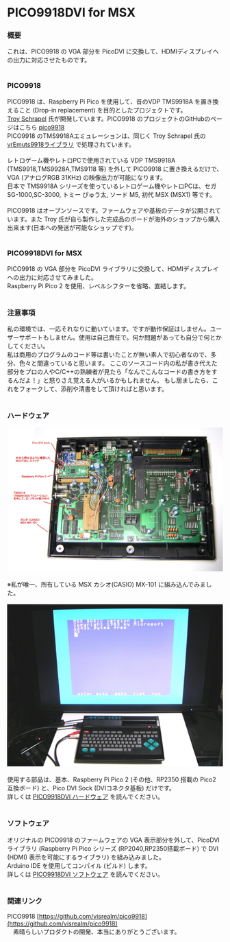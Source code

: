 # PICO9918DVI for MSX

### 概要

これは、PICO9918 の VGA 部分を PicoDVI に交換して、HDMIディスプレイへの出力に対応させたものです。</br></br>

### PICO9918

PICO9918 は、Raspberry Pi Pico を使用して、昔のVDP TMS9918A を置き換えること (Drop-in replacement) を目的としたプロジェクトです。  
[Troy Schrapel](https://github.com/visrealm) 氏が開発しています。PICO9918 のプロジェクトのGitHubのページはこちら [pico9918](https://github.com/visrealm/pico9918)  
PICO9918 のTMS9918Aエミュレーションは、同じく Troy Schrapel 氏の [vrEmuts9918ライブラリ](https://github.com/visrealm/vrEmuTms9918) で処理されています。</br></br>
レトロゲーム機やレトロPCで使用されている VDP TMS9918A (TMS9918,TMS9928A,TMS9118 等) を外して PICO9918 に置き換えるだけで、VGA (アナログRGB 31KHz) の映像出力が可能になります。  
日本で TMS9918A シリーズを使っているレトロゲーム機やレトロPCは、セガ SG-1000,SC-3000, トミー ぴゅう太, ソード M5, 初代 MSX (MSX1) 等です。</br></br>
PICO9918 はオープンソースです。ファームウェアや基板のデータが公開されています。また Troy 氏が自ら製作した完成品のボードが海外のショップから購入出来ます(日本への発送が可能なショップです)。</br></br>

### PICO9918DVI for MSX

PICO9918 の VGA 部分を PicoDVI ライブラリに交換して、HDMIディスプレイへの出力に対応させてみました。  
Raspberry Pi Pico 2 を使用、レベルシフターを省略、直結します。</br></br>

### 注意事項

私の環境では、一応それなりに動いています。ですが動作保証はしません。ユーザーサポートもしません。使用は自己責任で。何か問題があっても自分で何とかしてください。  
私は商用のプログラムのコード等は書いたことが無い素人で初心者なので、多分、色々と間違っていると思います。 ここのソースコード内の私が書き代えた部分をプロの人やC/C++の熟練者が見たら「なんでこんなコードの書き方をするんだよ！」と怒りさえ覚える人がいるかもしれません。 もし居ましたら、これをフォークして、添削や清書をして頂ければと思います。</br></br>

### ハードウェア

<img src="img/PICO9918DVIinMX101.jpg" width="600"></br></br>
※私が唯一、所有している MSX カシオ(CASIO) MX-101 に組み込んでみました。</br></br>
<img src="img/PICO9918DVI_4.jpg" width="600"></br></br>
使用する部品は、基本、Raspberry Pi Pico 2 (その他、RP2350 搭載の Pico2 互換ボード) と、Pico DVI Sock (DVIコネクタ基板) だけです。  
詳しくは [PICO9918DVI ハードウェア](/Hardware/README.md) を読んでください。</br></br>

### ソフトウェア

オリジナルの PICO9918 のファームウェアの VGA 表示部分を外して、PicoDVIライブラリ (Raspberry Pi Pico シリーズ (RP2040,RP2350搭載ボード) で DVI (HDMI) 表示を可能にするライブラリ) を組み込みました。  
Arduino IDE を使用してコンパイル (ビルド) します。  
詳しくは [PICO9918DVI ソフトウェア](/Software/README.md) を読んでください。</br></br>

### 関連リンク

PICO9918 [https://github.com/visrealm/pico9918](https://github.com/visrealm/pico9918)  
　素晴らしいプロダクトの開発、本当にありがとうございます。</br></br>


